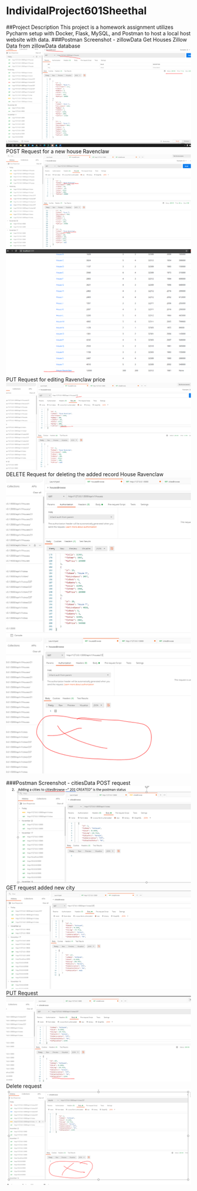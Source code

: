 # IndividalProject601Sheethal

##Project Description
This project is a homework assignment utilizes Pycharm setup with Docker, Flask, MySQL, and Postman
to host a local host website with data.
###Postman Screenshot - zillowData
Get Houses Zillow Data from zillowData database
![postman_request_output](screenshots/HouseGetRequest.PNG)
POST Request for a new house Ravenclaw
![postman_request_output](screenshots/POSTRequestRavenclaw.PNG)
![postman_request_output](screenshots/websiteAddRecordRavenclaw.PNG)
PUT Request for editing Ravenclaw price
![postman_request_output](screenshots/PutRequestRavenclaw.PNG)
DELETE Request for deleting the added record House Ravenclaw
![postman_request_output](screenshots/DeleteRequestRavenclaw.PNG)
![postman_request_output](screenshots/deleteRequest.PNG)

###Postman Screenshot - citiesData
POST request 
![postman_request_output](screenshots/ktm201Created.PNG)
GET request added new city
![postman_request_output](screenshots/ktmAddverifiedGET.PNG)
PUT Request
![postman_request_output](screenshots/putRequest.PNG)
Delete request
![postman_request_output](screenshots/deleteCity.PNG)

